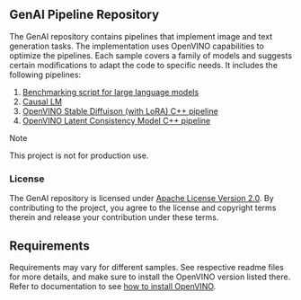 ## GenAI Pipeline Repository


The GenAI repository contains pipelines that implement image and text generation tasks.
The implementation uses OpenVINO capabilities to optimize the pipelines. Each sample covers
a family of models and suggests certain modifications to adapt the code to specific needs.
It includes the following pipelines:

1. [Benchmarking script for large language models](./llm_bench/python/)
2. [Causal LM](./text_generation/causal_lm/cpp/)
3. [OpenVINO Stable Diffuison (with LoRA) C++ pipeline](./image_generation/stable_diffusion_1_5/cpp/)
4. [OpenVINO Latent Consistency Model C++ pipeline](./image_generation/lcm_dreamshaper_v7/cpp/)

> [!NOTE]
> This project is not for production use.

### License

The GenAI repository is licensed under [Apache License Version 2.0](LICENSE).
By contributing to the project, you agree to the license and copyright terms therein and release
your contribution under these terms.

## Requirements

Requirements may vary for different samples. See respective readme files for more details,
and make sure to install the OpenVINO version listed there. Refer to documentation to see
[how to install OpenVINO](docs.openvino.ai/install).

